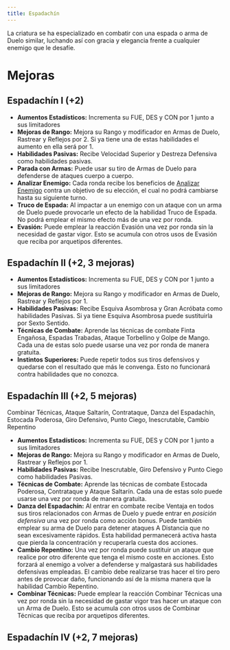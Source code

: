 ```yaml
---
title: Espadachín
---
```


La criatura se ha especializado en combatir con una espada o arma de Duelo similar, luchando así con gracia y elegancia frente a cualquier enemigo que le desafíe.

# Mejoras

## Espadachín I (+2)

- **Aumentos Estadísticos:** Incrementa su FUE, DES y CON por 1 junto a sus limitadores
- **Mejoras de Rango:** Mejora su Rango y modificador en Armas de Duelo, Rastrear y Reflejos por 2. Si ya tiene una de estas habilidades el aumento en ella será por 1. 
- **Habilidades Pasivas:** Recibe Velocidad Superior y Destreza Defensiva como habilidades pasivas.
- **Parada con Armas:** Puede usar su tiro de Armas de Duelo para defenderse de ataques cuerpo a cuerpo.
- **Analizar Enemigo:** Cada ronda recibe los beneficios de [Analizar Enemigo](../../rangos/combate/rastrear.md#analizar-enemigo) contra un objetivo de su elección, el cual no podrá cambiarse hasta su siguiente turno.
- **Truco de Espada:** Al impactar a un enemigo con un ataque con un arma de Duelo puede provocarle un efecto de la habilidad Truco de Espada. No podrá emplear el mismo efecto más de una vez por ronda.
- **Evasión:** Puede emplear la reacción Evasión una vez por ronda sin la necesidad de gastar vigor. Esto se acumula con otros usos de Evasión que reciba por arquetipos diferentes.

## Espadachín II (+2, 3 mejoras)

- **Aumentos Estadísticos:** Incrementa su FUE, DES y CON por 1 junto a sus limitadores
- **Mejoras de Rango:** Mejora su Rango y modificador en Armas de Duelo, Rastrear y Reflejos por 1.
- **Habilidades Pasivas:** Recibe Esquiva Asombrosa y Gran Acróbata como habilidades Pasivas. Si ya tiene Esquiva Asombrosa puede sustituirla por Sexto Sentido.
- **Técnicas de Combate:** Aprende las técnicas de combate Finta Engañosa, Espadas Trabadas, Ataque Torbellino y Golpe de Mango. Cada una de estas solo puede usarse una vez por ronda de manera gratuita.
- **Instintos Superiores:** Puede repetir todos sus tiros defensivos y quedarse con el resultado que más le convenga. Esto no funcionará contra habilidades que no conozca.

## Espadachín III (+2, 5 mejoras)

Combinar Técnicas, Ataque Saltarín, Contrataque, Danza del Espadachín, Estocada Poderosa, Giro Defensivo, Punto Ciego, Inescrutable, Cambio Repentino

- **Aumentos Estadísticos:** Incrementa su FUE, DES y CON por 1 junto a sus limitadores
- **Mejoras de Rango:** Mejora su Rango y modificador en Armas de Duelo, Rastrear y Reflejos por 1.
- **Habilidades Pasivas:** Recibe Inescrutable, Giro Defensivo y Punto Ciego como habilidades Pasivas.
- **Técnicas de Combate:** Aprende las técnicas de combate Estocada Poderosa, Contrataque y Ataque Saltarín. Cada una de estas solo puede usarse una vez por ronda de manera gratuita.
- **Danza del Espadachín:** Al entrar en combate recibe Ventaja en todos sus tiros relacionados con Armas de Duelo y puede entrar en <i>posición defensiva</i> una vez por ronda como acción bonus. Puede también emplear su arma de Duelo para detener ataques A Distancia que no sean excesivamente rápidos. Esta habilidad permanecerá activa hasta que pierda la concentración y recuperarla cuesta dos acciones.
- **Cambio Repentino:** Una vez por ronda puede sustituir un ataque que realice por otro diferente que tenga el mismo coste en acciones. Esto forzará al enemigo a volver a defenderse y malgastará sus habilidades defensivas empleadas. El cambio debe realizarse tras hacer el tiro pero antes de provocar daño, funcionando así de la misma manera que la habilidad Cambio Repentino.
- **Combinar Técnicas:** Puede emplear la reacción Combinar Técnicas una vez por ronda sin la necesidad de gastar vigor tras hacer un ataque con un Arma de Duelo. Esto se acumula con otros usos de Combinar Técnicas que reciba por arquetipos diferentes.

## Espadachín IV (+2, 7 mejoras)

